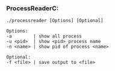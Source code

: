 ### ProcessReaderC:
    ./processreader [Options] [Optional]
    
    Options:
    -a        | show all process
    -u <pid>  | show <pid> process name
    -n <name> | show pid of process <name>
    
    Optional:
    -f <file> | save output to <file> 
